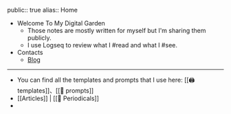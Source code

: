 public:: true
alias:: Home

- Welcome To My Digital Garden
	- Those notes are mostly written for myself but I'm sharing them publicly.
	- I use Logseq to review what I #read and what I #see.
- Contacts
	- [Blog](https://aetherhjf.com)
- ---
- You can find all the templates and prompts that I use here: [[🖨 templates]]、[[🤖 prompts]]
- [[Articles]] | [[📰 Periodicals]]
-